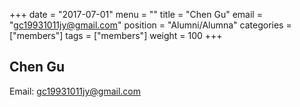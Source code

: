 +++
date = "2017-07-01"
menu = ""
title = "Chen Gu"
email = "gc19931011jy@gmail.com"
position = "Alumni/Alumna"
categories = ["members"]
tags = ["members"]
weight = 100
+++
<br/>

## Chen Gu

Email: [gc19931011jy@gmail.com](mailto:gc19931011jy@gmail.com)

